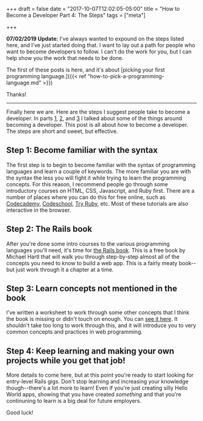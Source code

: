 +++
draft = false
date = "2017-10-07T12:02:05-05:00"
title = "How to Become a Developer Part 4: The Steps"
tags = ["meta"]

+++

__07/02/2019 Update:__ I've always wanted to expound on the steps listed here, and I've just started doing that. I want to lay out a path for people who want to become developers to follow. I can't do the work for you, but I can help show you the work that needs to be done.

The first of these posts is here, and it's about [picking your first programming language.]({{< ref "how-to-pick-a-programming-language.md" >}})

Thanks!

---

Finally here we are. Here are the steps I suggest people take to become a developer. In parts [1](/post/how-to-become-a-developer), [2](/post/skills-you-need-as-a-developer), and [3](/post/what-type-of-developer-are-you) I talked about some of the things around becoming a developer. This post is all about _how_ to become a developer. The steps are short and sweet, but effective.

## Step 1: Become familiar with the syntax

The first step is to begin to become familiar with the syntax of programming languages and learn a couple of keywords. The more familiar you are with the syntax the less you will fight it while trying to learn the programming concepts. For this reason, I recommend people go through some introductory courses on HTML, CSS, Javascript, and Ruby first. There are a number of places where you can do this for free online, such as [Codecademy](https://www.codecademy.com/), [Codeschool](https://www.codeschool.com/), [Try Ruby](http://tryruby.org/levels/1/challenges/0), etc. Most of these tutorials are also interactive in the browser.

## Step 2: The Rails book

After you're done some intro courses to the various programming languages you'll need, it's time for [the Rails book](https://www.railstutorial.org/book). This is a free book by Michael Hartl that will walk you through step-by-step almost all of the concepts you need to know to build a web app. This is a fairly meaty book--but just work through it a chapter at a time.

## Step 3: Learn concepts not mentioned in the book

I've written a worksheet to work through some other concepts that I think the book is missing or didn't touch on enough. You can [see it here](https://github.com/johnmosesman/after_the_rails_book/blob/master/after_the_rails_book.md). It shouldn't take too long to work through this, and it will introduce you to very common concepts and practices in web programming.

## Step 4: Keep learning and making your own projects while you get that job!

More details to come here, but at this point you're ready to start looking for entry-level Rails gigs. Don't stop learning and increasing your knowledge though--there's a lot more to learn! Even if you're just creating silly Hello World apps, showing that you have created _something_ and that you're continuning to learn is a big deal for future employers.

Good luck!
